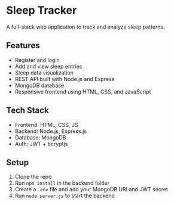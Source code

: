 # Sleep Tracker

A full-stack web application to track and analyze sleep patterns.

## Features
- Register and login
- Add and view sleep entries
- Sleep data visualization
- REST API built with Node.js and Express
- MongoDB database
- Responsive frontend using HTML, CSS, and JavaScript

## Tech Stack
- Frontend: HTML, CSS, JS
- Backend: Node.js, Express.js
- Database: MongoDB
- Auth: JWT + bcryptjs

## Setup
1. Clone the repo
2. Run `npm install` in the backend folder
3. Create a `.env` file and add your MongoDB URI and JWT secret
4. Run `node server.js` to start the backend
